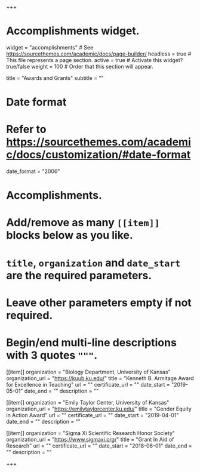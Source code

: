 +++
# Accomplishments widget.
widget = "accomplishments"  # See https://sourcethemes.com/academic/docs/page-builder/
headless = true  # This file represents a page section.
active = true  # Activate this widget? true/false
weight = 100  # Order that this section will appear.

title = "Awards and Grants"
subtitle = ""

# Date format
#   Refer to https://sourcethemes.com/academic/docs/customization/#date-format
date_format = "2006"

# Accomplishments.
#   Add/remove as many `[[item]]` blocks below as you like.
#   `title`, `organization` and `date_start` are the required parameters.
#   Leave other parameters empty if not required.
#   Begin/end multi-line descriptions with 3 quotes `"""`.

[[item]]
  organization = "Biology Department, University of Kansas"
  organization_url = "https://kuub.ku.edu/"
  title = "Kenneth B. Armitage Award for Excellence in Teaching"
  url = ""
  certificate_url = ""
  date_start = "2019-05-01"
  date_end = ""
  description = ""
  
[[item]]
  organization = "Emily Taylor Center, University of Kansas"
  organization_url = "https://emilytaylorcenter.ku.edu/"
  title = "Gender Equity in Action Award"
  url = ""
  certificate_url = ""
  date_start = "2019-04-01"
  date_end = ""
  description = ""

[[item]]
  organization = "Sigma Xi Scientific Research Honor Society"
  organization_url = "https://www.sigmaxi.org/"
  title = "Grant In Aid of Research"
  url = ""
  certificate_url = ""
  date_start = "2018-06-01"
  date_end = ""
  description = ""

+++
